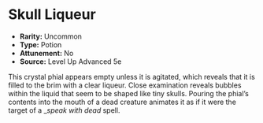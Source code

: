 # Skull Liqueur

- **Rarity:** Uncommon
- **Type:** Potion
- **Attunement:** No
- **Source:** Level Up Advanced 5e

This crystal phial appears empty unless it is agitated, which reveals that it is filled to the brim with a clear liqueur. Close examination reveals bubbles within the liquid that seem to be shaped like tiny skulls. Pouring the phial’s contents into the mouth of a dead creature animates it as if it were the target of a __speak with dead_ spell.
